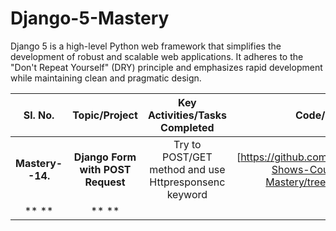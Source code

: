 # Django-5-Mastery
Django 5 is a high-level Python web framework that simplifies the development of robust and scalable web applications. It adheres to the "Don't Repeat Yourself" (DRY) principle and emphasizes rapid development while maintaining clean and pragmatic design.

| Sl. No. | Topic/Project | Key Activities/Tasks Completed | Code/Resource Link |
| :---------: | :---------------: | :--------------------------------: | :--------------------: |
| **Mastery--14.** | **Django Form with POST Request** | Try to POST/GET method and use Httpresponsenc keyword | [https://github.com/jahidhasanpiyesh/Geeky-Shows-Course-In-Django-5-Mastery/tree/main/Mastery--14] |
| ** ** | ** ** |  | [ ] |